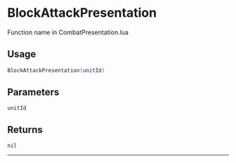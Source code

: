 # BlockAttackPresentation
Function name in CombatPresentation.lua
## Usage
```lua
BlockAttackPresentation(unitId)
```
## Parameters
`unitId`
## Returns
`nil`

---